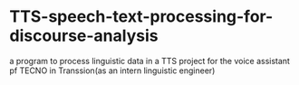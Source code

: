 # TTS-speech-text-processing-for-discourse-analysis
a program to process linguistic data in a TTS project for the voice assistant pf TECNO in Transsion(as an intern linguistic engineer) 
